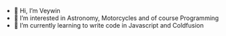 - 👋 Hi, I’m Veywin
- 👀 I’m interested in Astronomy, Motorcycles and of course Programming
- 🌱 I’m currently learning to write code in Javascript and Coldfusion

<!---
Veywin/Veywin is a ✨ special ✨ repository because its `README.md` (this file) appears on your GitHub profile.
You can click the Preview link to take a look at your changes.
--->
